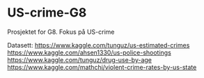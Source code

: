 # US-crime-G8
Prosjektet for G8.
Fokus på US-crime

Datasett:
https://www.kaggle.com/tunguz/us-estimated-crimes
https://www.kaggle.com/ahsen1330/us-police-shootings
https://www.kaggle.com/tunguz/drug-use-by-age
https://www.kaggle.com/mathchi/violent-crime-rates-by-us-state
